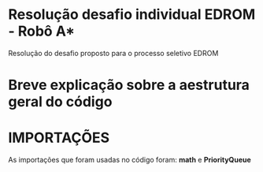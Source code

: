 # Resolução desafio individual EDROM - Robô A*
Resolução do desafio proposto para o processo seletivo EDROM

# Breve explicação sobre a aestrutura geral do código



# IMPORTAÇÕES
As importações que foram usadas no código foram: **math** e **PriorityQueue**


